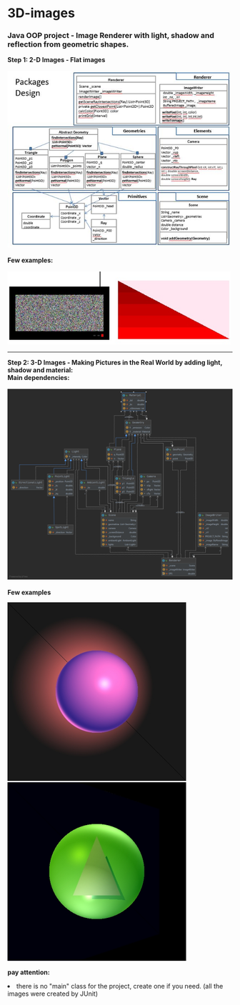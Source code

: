 <h1> 3D-images </h1>
<h3>Java OOP project -  Image Renderer with light, shadow and reflection from geometric shapes.</h3>
<p>
<b> Step 1: 2-D Images - Flat images</b><br><br>
  <img src='https://github.com/Michal961/3D-images/blob/main/img/2DP.JPG' width='500'>
  <br><br>
  <b>Few examples: </b><br><br>
  <img src='https://github.com/Michal961/3D-images/blob/main/img/2D.jpg' width='500'>
</p>
<hr>
<p>
<b> Step 2: 3-D Images - Making Pictures in the Real World by adding light, shadow and material: </b> <br>
<b>Main dependencies: </b><br><br>
  <img src='https://github.com/Michal961/3D-images/blob/main/img/Main%20dependencies.png' width='700'> <br><br>
<b>Few examples </b><br>
</p>
 <img src='https://github.com/Michal961/3D-images/blob/main/img/Point%20test%202.jpg' width='400'>
  <img src='https://github.com/Michal961/3D-images/blob/main/img/Point%20test%202235.jpg' width='400'>

<p>
  <b> pay attention: </b>
  <li> there is no "main" class for the project, create one if you need. (all the images were created by JUnit)</li>
</p>

